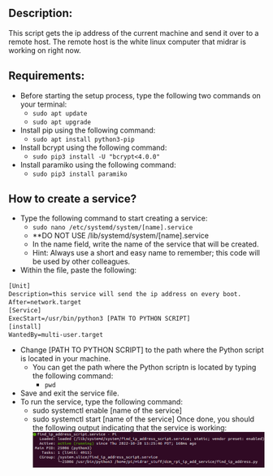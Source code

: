 ## Description:

This script gets the ip address of the current machine and send it over to a remote host. The remote host is the white linux computer that midrar is working on right now.

## Requirements:
- Before starting the setup process, type the following two commands on your terminal:
    - ```sudo apt update```
    - ```sudo apt upgrade```
- Install pip using the following command:
    - ```sudo apt install python3-pip```
- Install bcrypt using the following command:
    - ```sudo pip3 install -U "bcrypt<4.0.0"```
- Install paramiko using the following command:
    - ```sudo pip3 install paramiko```

## How to create a service?

- Type the following command to start creating a service:
    - ```sudo nano /etc/systemd/system/[name].service```
    - **DO NOT USE /lib/systemd/system/[name].service
    - In the name field, write the name of the service that will be created.
    - Hint: Always use a short and easy name to remember; this code will be used by other colleagues.
- Within the file, paste the following:
```
[Unit]
Description=this service will send the ip address on every boot.
After=network.target
[Service]
ExecStart=/usr/bin/python3 [PATH TO PYTHON SCRIPT]
[install]
WantedBy=multi-user.target
```
- Change [PATH TO PYTHON SCRIPT] to the path where the Python script is located in your machine.
    - You can get the path where the Python scriptn is located by typing the following command:
        - ```pwd```
- Save and exit the service file.
- To run the service, type the following command:
    - sudo systemctl enable [name of the service]
    - sudo systemctl start [name of the service]
Once done, you should the following output indicating that the service is working:
![Output](service.png)
